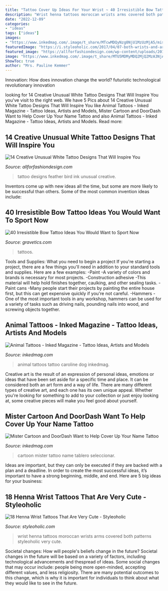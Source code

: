 ```yaml
---
title: "Tattoo Cover Up Ideas For Your Wrist ~ 40 Irresistible Bow Tattoo Ideas You Would Want To Sport Now"
description: "Wrist henna tattoos moroccan wrists arms covered both patterns styleoholic very cute"
date: "2022-12-09"
categories:
- "ideas"
tags: ["ideas"]
images:
- "https://www.inkedmag.com/.image/t_share/MTcwMDQyNzg0NjU1MzUzMjA5/mistercartoon.png"
featuredImage: "https://i.styleoholic.com/2017/04/07-both-wrists-and-arms-covered-with-Moroccan-patterns.jpg"
featured_image: "https://allforfashiondesign.com/wp-content/uploads/2014/11/g-12.jpg"
image: "https://www.inkedmag.com/.image/t_share/MTU5MDMyMDQ2MjQ2MzA3NjA4/yall_animal_tattoo_feature.jpg"
ShowToc: true
author: "Mrs. Pauline Kemmer"
---
```



Innovation: How does innovation change the world?
futuristic 
technological 
revolutionary
innovation

	

		
looking for 14 Creative Unusual White Tattoo Designs That Will Inspire You you've visit to the right web. We have 5 Pics about 14 Creative Unusual White Tattoo Designs That Will Inspire You like Animal Tattoos - Inked Magazine - Tattoo Ideas, Artists and Models, Mister Cartoon and DoorDash Want to Help Cover Up Your Name Tattoo and also Animal Tattoos - Inked Magazine - Tattoo Ideas, Artists and Models. Read more:
		
    
## 14 Creative Unusual White Tattoo Designs That Will Inspire You

<img loading=lazy src="https://allforfashiondesign.com/wp-content/uploads/2014/11/g-12.jpg" onerror="this.onerror=null;this.src='https://tse2.mm.bing.net/th?id=OIP.bcdgiQKuRmWhBnb8DDrb2gHaLH&amp;pid=15.1';" alt="14 Creative Unusual White Tattoo Designs That Will Inspire You">

_Source: allforfashiondesign.com_

>tattoo designs feather bird ink unusual creative. 

	

Inventors come up with new ideas all the time, but some are more likely to be successful than others. Some of the most common invention ideas include:

    
## 40 Irresistible Bow Tattoo Ideas You Would Want To Sport Now

<img loading=lazy src="https://www.gravetics.com/wp-content/uploads/2017/05/Small-bow-tie-tattoo-done-with-3rl-needle-in-a-very-small-finger.-tattoodesign-tattoo-tattooforwomen-tattoos-inkedgirls-inked-bowtattoo-bowtie-bowtietattoo-smalltattoo.jpg" onerror="this.onerror=null;this.src='https://tse1.mm.bing.net/th?id=OIP.Dmsy8MbvB2tsF1-eXMBaTwHaHa&amp;pid=15.1';" alt="40 Irresistible Bow Tattoo Ideas You Would Want to Sport Now">

_Source: gravetics.com_

>tattoos. 

	

Tools and Supplies: What you need to begin a project
If you're starting a project, there are a few things you'll need in addition to your standard tools and supplies. Here are a few examples: 
-Paint -A variety of colors and brands is necessary for most projects. 
-Construction adhesive -This material will help hold finishes together, caulking, and other sealing tasks. 
-Paint cans -Many people start their projects by painting the entire house first, but this can get expensive quickly if you're not careful. 
-Hammers -One of the most important tools in any workshop, hammers can be used for a variety of tasks such as driving nails, pounding nails into wood, and screwing objects together.

    
## Animal Tattoos - Inked Magazine - Tattoo Ideas, Artists And Models

<img loading=lazy src="https://www.inkedmag.com/.image/t_share/MTU5MDMyMDQ2MjQ2MzA3NjA4/yall_animal_tattoo_feature.jpg" onerror="this.onerror=null;this.src='https://tse4.mm.bing.net/th?id=OIP.Wgv5ulH_L1FIjlm8KoHLagHaHg&amp;pid=15.1';" alt="Animal Tattoos - Inked Magazine - Tattoo Ideas, Artists and Models">

_Source: inkedmag.com_

>animal tattoos tattoo caroline dog inkedmag. 

	

Creative art is the result of an expression of personal ideas, emotions or ideas that have been set aside for a specific time and place. It can be considered both an art form and a way of life. There are many different types of creative art, and each one has its own unique appeal. Whether you're looking for something to add to your collection or just enjoy looking at, some creative pieces will make you feel good about yourself.

    
## Mister Cartoon And DoorDash Want To Help Cover Up Your Name Tattoo

<img loading=lazy src="https://www.inkedmag.com/.image/t_share/MTcwMDQyNzg0NjU1MzUzMjA5/mistercartoon.png" onerror="this.onerror=null;this.src='https://tse2.mm.bing.net/th?id=OIP.nFqYzmqG4eH7cfSEECRpmgHaD4&amp;pid=15.1';" alt="Mister Cartoon and DoorDash Want to Help Cover Up Your Name Tattoo">

_Source: inkedmag.com_

>cartoon mister tattoo name tablero seleccionar. 

	

Ideas are important, but they can only be executed if they are backed with a plan and a deadline. In order to create the most successful ideas, it’s important to have a strong beginning, middle, and end. Here are 5 big ideas for your business: 

    
## 18 Henna Wrist Tattoos That Are Very Cute - Styleoholic

<img loading=lazy src="https://i.styleoholic.com/2017/04/07-both-wrists-and-arms-covered-with-Moroccan-patterns.jpg" onerror="this.onerror=null;this.src='https://tse2.mm.bing.net/th?id=OIP.dL7saLRZdJ0yfq9PgZK03gHaJ4&amp;pid=15.1';" alt="18 Henna Wrist Tattoos That Are Very Cute - Styleoholic">

_Source: styleoholic.com_

>wrist henna tattoos moroccan wrists arms covered both patterns styleoholic very cute. 

	

Societal changes: How will people's beliefs change in the future?
Societal changes in the future will be based on a variety of factors, including technological advancements and thespread of ideas. Some social changes that may occur include: people being more open-minded, accepting different values, and less religiosity. There are many potential outcomes to this change, which is why it is important for individuals to think about what they would like to see in the future.

